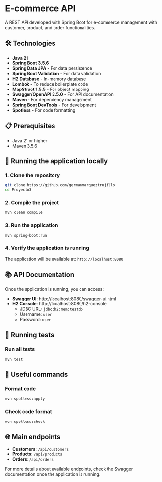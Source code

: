 # E-commerce API

A REST API developed with Spring Boot for e-commerce management with customer, product, and order functionalities.

## 🛠 Technologies

- **Java 21**
- **Spring Boot 3.5.6**
- **Spring Data JPA** - For data persistence
- **Spring Boot Validation** - For data validation
- **H2 Database** - In-memory database
- **Lombok** - To reduce boilerplate code
- **MapStruct 1.5.5** - For object mapping
- **Swagger/OpenAPI 2.5.0** - For API documentation
- **Maven** - For dependency management
- **Spring Boot DevTools** - For development
- **Spotless** - For code formatting

## 📋 Prerequisites

- Java 21 or higher
- Maven 3.5.6

## 🚀 Running the application locally

### 1. Clone the repository
```bash
git clone https://github.com/germanmarqueztrujillo
cd Proyecto3
```

### 2. Compile the project
```bash
mvn clean compile
```

### 3. Run the application
```bash
mvn spring-boot:run
```

### 4. Verify the application is running

The application will be available at: `http://localhost:8080`

## 📚 API Documentation

Once the application is running, you can access:

- **Swagger UI**: http://localhost:8080/swagger-ui.html
- **H2 Console**: http://localhost:8080/h2-console
  - JDBC URL: `jdbc:h2:mem:testdb`
  - Username: `user`
  - Password: `user`

## 🧪 Running tests

### Run all tests
```bash
mvn test
```

## 🔧 Useful commands

### Format code
```bash
mvn spotless:apply
```

### Check code format
```bash
mvn spotless:check
```

## 🌐 Main endpoints

- **Customers**: `/api/customers`
- **Products**: `/api/products`  
- **Orders**: `/api/orders`

For more details about available endpoints, check the Swagger documentation once the application is running.